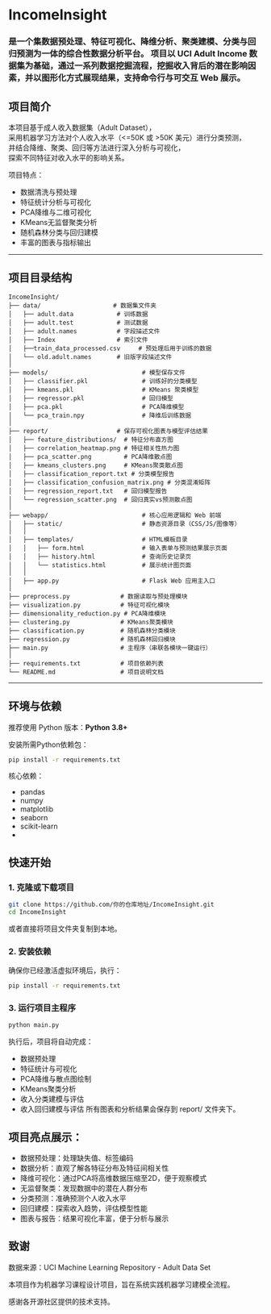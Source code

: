 # IncomeInsight 
### 是一个集数据预处理、特征可视化、降维分析、聚类建模、分类与回归预测为一体的综合性数据分析平台。 项目以 UCI Adult Income 数据集为基础，通过一系列数据挖掘流程，挖掘收入背后的潜在影响因素，并以图形化方式展现结果，支持命令行与可交互 Web 展示。

## 项目简介

本项目基于成人收入数据集（Adult Dataset），  
采用机器学习方法对个人收入水平（<=50K 或 >50K 美元）进行分类预测，  
并结合降维、聚类、回归等方法进行深入分析与可视化，  
探索不同特征对收入水平的影响关系。  

项目特点：
- 数据清洗与预处理
- 特征统计分析与可视化
- PCA降维与二维可视化
- KMeans无监督聚类分析
- 随机森林分类与回归建模
- 丰富的图表与指标输出

---

##  项目目录结构
```
IncomeInsight/
├── data/                    # 数据集文件夹
│   ├── adult.data            # 训练数据
│   ├── adult.test            # 测试数据
│   ├── adult.names           # 字段描述文件
│   ├── Index                 # 索引文件
│   ├──train_data_processed.csv     # 预处理后用于训练的数据
│   └── old.adult.names       # 旧版字段描述文件
│    
├── models/                          # 模型保存文件
│   ├── classifier.pkl               # 训练好的分类模型
│   ├── kmeans.pkl                   # KMeans 聚类模型
│   ├── regressor.pkl                # 回归模型
│   ├── pca.pkl                      # PCA降维模型
│   └── pca_train.npy                # 降维后训练数据
│ 
├── report/                   # 保存可视化图表与模型评估结果
│   ├── feature_distributions/  # 特征分布直方图
│   ├── correlation_heatmap.png # 特征相关性热力图
│   ├── pca_scatter.png         # PCA降维散点图
│   ├── kmeans_clusters.png     # KMeans聚类散点图
│   ├── classification_report.txt # 分类模型报告
│   ├── classification_confusion_matrix.png # 分类混淆矩阵
│   ├── regression_report.txt   # 回归模型报告
│   └── regression_scatter.png  # 回归真实vs预测散点图
│
├── webapp/                          # 核心应用逻辑和 Web 前端
│   ├── static/                      # 静态资源目录（CSS/JS/图像等）
│   │
│   ├── templates/                   # HTML模板目录
│   │   ├── form.html                # 输入表单与预测结果展示页面
│   │   ├── history.html             # 查询历史记录页
│   │   └── statistics.html          # 展示统计图页面
│   │
│   ├── app.py                       # Flask Web 应用主入口
│ 
├── preprocess.py              # 数据读取与预处理模块
├── visualization.py           # 特征可视化模块
├── dimensionality_reduction.py # PCA降维模块
├── clustering.py              # KMeans聚类模块
├── classification.py          # 随机森林分类模块
├── regression.py              # 随机森林回归模块
├── main.py                    # 主程序（串联各模块一键运行）
│
├── requirements.txt           # 项目依赖列表
└── README.md                  # 项目说明文档
```
---

## 环境与依赖

推荐使用 Python 版本：**Python 3.8+**

安装所需Python依赖包：

```bash
pip install -r requirements.txt
```
核心依赖：
- pandas
- numpy
- matplotlib
- seaborn
- scikit-learn
- 
## 快速开始
### 1. 克隆或下载项目
```bash
git clone https://github.com/你的仓库地址/IncomeInsight.git
cd IncomeInsight
```
或者直接将项目文件夹复制到本地。
### 2. 安装依赖
确保你已经激活虚拟环境后，执行：
```bash
pip install -r requirements.txt
```
### 3. 运行项目主程序
```bash
python main.py
```
执行后，项目将自动完成：
- 数据预处理
- 特征统计与可视化
- PCA降维与散点图绘制
- KMeans聚类分析
- 收入分类建模与评估
- 收入回归建模与评估
所有图表和分析结果会保存到 report/ 文件夹下。

## 项目亮点展示：
- 数据预处理：处理缺失值、标签编码
- 数据分析：直观了解各特征分布及特征间相关性
- 降维可视化：通过PCA将高维数据压缩至2D，便于观察模式
- 无监督聚类：发现数据中的潜在人群分布
- 分类预测：准确预测个人收入水平
- 回归建模：探索收入趋势，评估模型性能
- 图表与报告：结果可视化丰富，便于分析与展示

## 致谢
数据来源：UCI Machine Learning Repository - Adult Data Set

本项目作为机器学习课程设计项目，旨在系统实践机器学习建模全流程。

感谢各开源社区提供的技术支持。